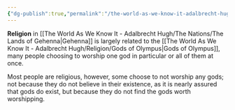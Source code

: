 ```yaml
---
{"dg-publish":true,"permalink":"/the-world-as-we-know-it-adalbrecht-hugh/religion/religion/"}
---
```


**Religion** in [[The World As We Know It - Adalbrecht Hugh/The Nations/The Lands of Gehenna\|Gehenna]] is largely related to the [[The World As We Know It - Adalbrecht Hugh/Religion/Gods of Olympus\|Gods of Olympus]], many people choosing to worship one god in particular or all of them at once.

Most people are religious, however, some choose to not worship any gods; not because they do not believe in their existence, as it is nearly assured that gods do exist, but because they do not find the gods worth worshipping.

